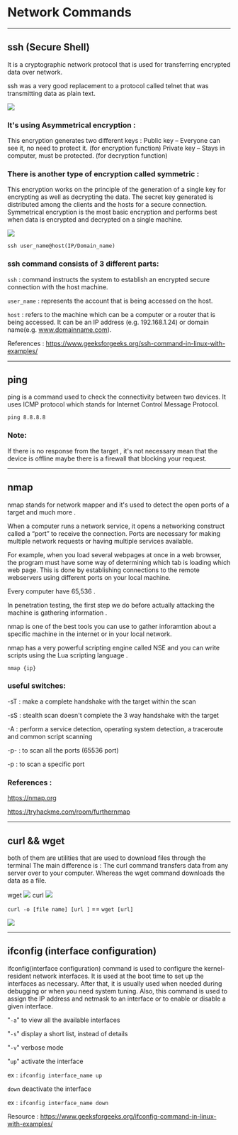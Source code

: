 # Network Commands 
----
## ssh (Secure Shell)
It is a cryptographic network protocol that is used for transferring encrypted data over network.

ssh was a very good replacement to a protocol called telnet that was transmitting data as plain text.

![](./imgs/ssh_vs_telnet.webp)

### It's using Asymmetrical encryption :
This encryption generates two different keys : 
    Public key – Everyone can see it, no need to protect it. (for encryption function)
    Private key – Stays in computer, must be protected. (for decryption function)

### There is another type of encryption called symmetric : 
This encryption works on the principle of the generation of a single key for encrypting as well as decrypting the data. The secret key generated is distributed among the clients and the hosts for a secure connection. Symmetrical encryption is the most basic encryption and performs best when data is encrypted and decrypted on a single machine.

![](./imgs/ssh-keygen.jpg)


`ssh user_name@host(IP/Domain_name)`

### ssh command consists of 3 different parts:

`ssh` : command instructs the system to establish an encrypted secure connection with the host machine.

`user_name` : represents the account that is being accessed on the host.

`host` : refers to the machine which can be a computer or a router that is being accessed. It can be an IP address (e.g. 192.168.1.24) or domain name(e.g. www.domainname.com).

References : https://www.geeksforgeeks.org/ssh-command-in-linux-with-examples/

---
## ping 

ping is a command used to check the connectivity between two devices. 
It uses ICMP protocol which stands for Internet Control Message Protocol.

`ping 8.8.8.8`

### Note: 
If there is no response from the target , it's not necessary mean that the device is offline maybe there is a firewall that blocking your request.

---
## nmap
nmap stands for network mapper and it's used to detect the open ports of a target and much more .

When a computer runs a network service, it opens a networking construct called a “port” to receive the connection.  Ports are necessary for making multiple network requests or having multiple services available. 

For example, when you load several webpages at once in a web browser, the program must have some way of determining which tab is loading which web page. This is done by establishing connections to the remote webservers using different ports on your local machine.

Every computer have 65,536 .

In penetration testing, the first step we do before actually attacking the machine is gathering information . 

nmap is one of the best tools you can use to gather inforamtion about a specific machine in the internet or in your local network.

nmap has a very powerful scripting engine called NSE and you can write scripts using the Lua scripting language .

`nmap {ip}`

### useful switches: 
-sT : make a complete handshake with the target within the scan

-sS : stealth scan doesn't complete the 3 way handshake with the target 

-A :  perform a service detection, operating system detection, a traceroute and common script scanning

-p- : to scan all the ports (65536 port)

-p : to scan a specific port 



### References : 

https://nmap.org

https://tryhackme.com/room/furthernmap

---
## curl && wget 
both of them are utilities that are used to download files through the terminal
The main difference is : 
The curl command transfers data from any server over to your computer. Whereas the wget command downloads the data as a file.

wget
![](./imgs/wget.png)
curl
![](./imgs/curl.png)

`curl -o [file name] [url ]` == `wget [url]`

![](./imgs/wget_vs_curl.png)

---
## ifconfig (interface configuration)

ifconfig(interface configuration) command is used to configure the kernel-resident network interfaces. It is used at the boot time to set up the interfaces as necessary. After that, it is usually used when needed during debugging or when you need system tuning. Also, this command is used to assign the IP address and netmask to an interface or to enable or disable a given interface.

"`-a`" to view all the available interfaces

"`-s`" display a short list, instead of details

"`-v`" verbose mode

"`up`" activate the interface

ex : `ifconfig interface_name up` 

`down`  deactivate the interface

ex : `ifconfig interface_name down` 
 
 
Resource : https://www.geeksforgeeks.org/ifconfig-command-in-linux-with-examples/
